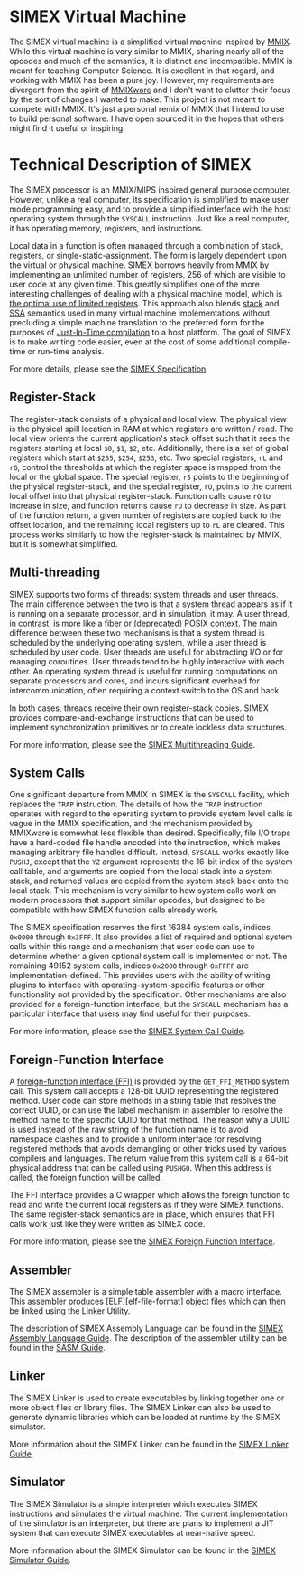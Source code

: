 SIMEX Virtual Machine
=====================

The SIMEX virtual machine is a simplified virtual machine inspired by
[MMIX][mmix-link].  While this virtual machine is very similar to MMIX, sharing
nearly all of the opcodes and much of the semantics, it is distinct and
incompatible.  MMIX is meant for teaching Computer Science.  It is excellent in
that regard, and working with MMIX has been a pure joy.  However, my
requirements are divergent from the spirit of [MMIXware][mmixware] and I don't
want to clutter their focus by the sort of changes I wanted to make.  This
project is not meant to compete with MMIX.  It's just a personal remix of MMIX
that I intend to use to build personal software.  I have open sourced it in the
hopes that others might find it useful or inspiring.

[mmix-link]: http://www-cs-faculty.stanford.edu/~uno/mmix.html
[mmixware]: http://mmix.cs.hm.edu

Technical Description of SIMEX
==============================

The SIMEX processor is an MMIX/MIPS inspired general purpose computer.  However,
unlike a real computer, its specification is simplified to make user mode
programming easy, and to provide a simplified interface with the host operating
system through the `SYSCALL` instruction.  Just like a real computer, it has
operating memory, registers, and instructions.

Local data in a function is often managed through a combination of stack,
registers, or single-static-assignment.  The form is largely dependent upon the
virtual or physical machine.  SIMEX borrows heavily from MMIX by implementing an
unlimited number of registers, 256 of which are visible to user code at any
given time.  This greatly simplifies one of the more interesting challenges of
dealing with a physical machine model, which is [the optimal use of limited
registers][register-allocation].  This approach also blends
[stack][stack-machine] and [SSA][ssa] semantics used in many virtual machine
implementations without precluding a simple machine translation to the preferred
form for the purposes of [Just-In-Time compilation][jit] to a host platform.
The goal of SIMEX is to make writing code easier, even at the cost of some
additional compile-time or run-time analysis.

For more details, please see the [SIMEX
Specification](docs/SIMEX_Specification.md).

[register-allocation]: https://en.wikipedia.org/wiki/Register_allocation 
[stack-machine]: https://en.wikipedia.org/wiki/Stack_machine
[ssa]: https://en.wikipedia.org/wiki/Static_single_assignment_form 
[jit]: https://en.wikipedia.org/wiki/Just-in-time_compilation

Register-Stack
--------------

The register-stack consists of a physical and local view.  The physical view is
the physical spill location in RAM at which registers are written / read.  The
local view orients the current application's stack offset such that it sees the
registers starting at local `$0`, `$1`, `$2`, etc.  Additionally, there is a set
of global registers which start at `$255`, `$254`, `$253`, etc.  Two special
registers, `rL` and `rG`, control the thresholds at which the register space is
mapped from the local or the global space.  The special register, `rS` points to
the beginning of the physical register-stack, and the special register, `rO`,
points to the current local offset into that physical register-stack.  Function
calls cause `rO` to increase in size, and function returns cause `rO` to
decrease in size.  As part of the function return, a given number of registers
are copied back to the offset location, and the remaining local registers up to
`rL` are cleared.  This process works similarly to how the register-stack is
maintained by MMIX, but it is somewhat simplified.

Multi-threading
---------------

SIMEX supports two forms of threads: system threads and user threads.  The main
difference between the two is that a system thread appears as if it is running
on a separate processor, and in simulation, it may.  A user thread, in contrast,
is more like a [fiber][fiber-wiki] or [(deprecated) POSIX context][ibm-context].
The main difference between these two mechanisms is that a system thread is
scheduled by the underlying operating system, while a user thread is scheduled
by user code.  User threads are useful for abstracting I/O or for managing
coroutines.  User threads tend to be highly interactive with each other.  An
operating system thread is useful for running computations on separate
processors and cores, and incurs significant overhead for intercommunication,
often requiring a context switch to the OS and back.

[fiber-wiki]: https://en.wikipedia.org/wiki/Fiber_(computer_science)
[ibm-context]: http://www.ibm.com/support/knowledgecenter/SSLTBW_2.1.0/com.ibm.zos.v2r1.bpxbd00/rmctxt.htm

In both cases, threads receive their own register-stack copies.  SIMEX provides compare-and-exchange instructions that can be used to implement synchronization primitives or to create lockless data structures.

For more information, please see the [SIMEX Multithreading
Guide](docs/SIMEX_Multithreading_Guide.md).

System Calls
------------

One significant departure from MMIX in SIMEX is the `SYSCALL` facility, which
replaces the `TRAP` instruction.  The details of how the `TRAP` instruction
operates with regard to the operating system to provide system level calls is
vague in the MMIX specification, and the mechanism provided by MMIXware is
somewhat less flexible than desired.  Specifically, file I/O traps have a
hard-coded file handle encoded into the instruction, which makes managing
arbitrary file handles difficult.  Instead, `SYSCALL` works exactly like
`PUSHJ`, except that the `YZ` argument represents the 16-bit index of the system
call table, and arguments are copied from the local stack into a system stack,
and returned values are copied from the system stack back onto the local stack.
This mechanism is very similar to how system calls work on modern processors
that support similar opcodes, but designed to be compatible with how SIMEX
function calls already work.

The SIMEX specification reserves the first 16384 system calls, indices `0x0000`
through `0x3FFF`.  It also provides a list of required and optional system calls
within this range and a mechanism that user code can use to determine whether a
given optional system call is implemented or not.  The remaining 49152 system
calls, indices `0x2000` through `0xFFFF` are implementation-defined.  This
provides users with the ability of writing plugins to interface with
operating-system-specific features or other functionality not provided by the
specification.  Other mechanisms are also provided for a foreign-function
interface, but the `SYSCALL` mechanism has a particular interface that users may
find useful for their purposes.

For more information, please see the [SIMEX System Call
Guide](docs/SIMEX_System_Call_Guide.md).

Foreign-Function Interface
--------------------------

A [foreign-function interface (FFI)][foreign-function] is provided by the
`GET_FFI_METHOD` system call.  This system call accepts a 128-bit UUID
representing the registered method.  User code can store methods in a string
table that resolves the correct UUID, or can use the label mechanism in
assembler to resolve the method name to the specific UUID for that method.  The
reason why a UUID is used instead of the raw string of the function name is to
avoid namespace clashes and to provide a uniform interface for resolving
registered methods that avoids demangling or other tricks used by various
compilers and languages.  The return value from this system call is a 64-bit
physical address that can be called using `PUSHGO`.  When this address is
called, the foreign function will be called.

The FFI interface provides a C wrapper which allows the foreign function to read
and write the current local registers as if they were SIMEX functions.  The same
register-stack semantics are in place, which ensures that FFI calls work just
like they were written as SIMEX code.

For more information, please see the [SIMEX Foreign Function
Interface](docs/SIMEX_Foreign_Function_Interface.md).

[foreign-function]: https://en.wikipedia.org/wiki/Foreign_function_interface

Assembler
---------

The SIMEX assembler is a simple table assembler with a macro interface.  This
assembler produces [ELF][elf-file-format] object files which can then be linked
using the Linker Utility.

The description of SIMEX Assembly Language can be found in the [SIMEX Assembly
Language Guide](docs/SIMEX_Assembly_Language_Guide.md).  The description of the
assembler utility can be found in the [SASM Guide](docs/SASM_GUIDE.md).

Linker
------

The SIMEX Linker is used to create executables by linking together one or more
object files or library files.  The SIMEX Linker can also be used to generate
dynamic libraries which can be loaded at runtime by the SIMEX simulator.

More information about the SIMEX Linker can be found in the [SIMEX Linker
Guide](docs/SIMEX_Linker_Guide.md).

Simulator
---------

The SIMEX Simulator is a simple interpreter which executes SIMEX instructions
and simulates the virtual machine.  The current implementation of the simulator
is an interpreter, but there are plans to implement a JIT system that can
execute SIMEX executables at near-native speed.

More information about the SIMEX Simulator can be found in the [SIMEX Simulator
Guide](docs/SIMEX_Simulator_Guide.md).

